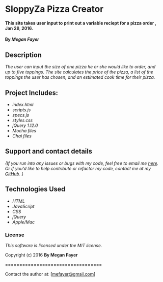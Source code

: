 
# SloppyZa Pizza Creator

#### This site takes user input to print out a variable reciept for a pizza order , Jan 29, 2016.

#### By _**Megan Fayer**_

## Description

_The user can input the size of one pizza he or she would like to order, and up to five toppings. The site calculates the price of the pizza, a list of the toppings the user has chosen, and an estimated cook time for their pizza._

## Project Includes:

* _index.html_
* _scripts.js_
* _specs.js_
* _styles.css_
* _jQuery 1.12.0_
* _Mocha files_
* _Chai files_


## Support and contact details

_{If you run into any issues or bugs with my code, feel free to email me [here]. Or if you'd like to help contribute or refactor my code, contact me at my [GitHub]. }_

## Technologies Used

* _HTML_
* _JavaScript_
* _CSS_
* _jQuery_
* _Apple/Mac_



### License

*This software is licensed under the MIT license.*

Copyright (c) 2016 **By Megan Fayer**

==================================

Contact the author at: [mefayer@gmail.com]

[here]: <mailto:mefayer@gmail.com>
[GitHub]: <https://github.com/buffbabyfinn>
